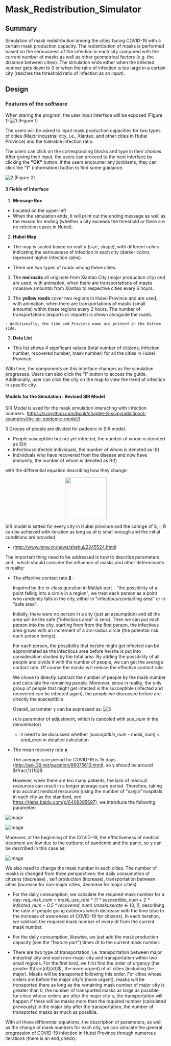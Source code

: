 # Mask_Redistribution_Simulator

## Summary
Simulation of mask redistribution among the cities facing COVID-19 with a certain mask production capacity. The redistribution of masks is performed based on the seriousness of the infection in each city compared with the current number of masks as well as other geometrical factors (e.g. the distance between cities). The simulation ends either when the
infected number gets down to 0 or when the ratio of infection is too large in a certain city (reaches the threshold ratio of infection as an input).

## Design

### Features of the software 
When staring the program, the user input interface will be exposed (Figure 1)
![1](https://github.com/jpangece/Mask_Redistribution_Simulator/assets/122253772/a45c6d50-c6e3-4c91-ac42-40e40185ef79)
(Figure 1)

The users will be asked to input mask production capacities for two types of cities (Major industrial city, i.e., Xiantao, and other cities in Hubei Province) and the tolerable infection ratio. 

The users can click on the corresponding blocks and type in their choices. 
After giving their input, the users can proceed to the next interface by clicking the **"OK"** button. 
If the users encounter any problems, they can click the **"i"** (information) button to find some guidance.

![2](https://github.com/jpangece/Mask_Redistribution_Simulator/assets/122253772/b39b8831-2f0c-426c-b780-9de0a487db52)
(Figure 2)

#### 3 Fields of Interface

1. **Message Box**
  - Located on the upper left
  - When the simulation ends, it will print out the ending message as well as the reason for ending
    (whether a city exceeds the threshold or there are no infection cases in Hubei).
  
2. **Hubei Map**
  - The map is scaled based on reality (size, shape), with different colors indicating the seriousness of infection in       each city (darker colors represent higher infection rates).

  - There are two types of roads among these cities.
  1) The **red roads** all originate from Xiantao City (major production city) and are used, with animation, when there       are transportations of masks (massive amounts) from Xiantao to respective cities every 6 hours.
  
  2) The **yellow roads** cover two regions in Hubei Province and are used, with animation, when there are                    transportations of masks (small amounts) within these regions every 2 hours.
     The number of transportations (exports or imports) is shown alongside the roads.
  
    - Additionally, the time and Province name are printed in the bottom side.

3. **Data List**
  - This list shows 4 significant values (total number of citizens, infection number, recovered number, mask number) for     all the cities in Hubei Province.

With time, the components on this interface changes as the simulation progresses. 
Users can also click the "i" button to access the guide. 
Additionally, user can click the city on the map to view the trend of infection in specific city.

#### Models for the Simulation : **Revised SIR Model**
SIR Model is used for the mask simulation interacting with infection numbers.
(https://scipython.com/book/chapter-8-scipy/additional-examples/the-sir-epidemic-model/)

3 Groups of people are divided for pademic in SIR model.
  - People susceptible but not yet infected, the number of whom is denoted as S(_t_)
  - Infectious/infected individuals, the number of whom is denoted as I(_t_)
  - Individuals who have recovered from the disease and now have immunity, the number of
    whom is denoted as R(_t_)
    
with the differential equation describing how they change:

<p align="center">
  <img width="130" height="130" src="https://github.com/jpangece/Mask_Redistribution_Simulator/assets/122253772/961f44b8-6a1f-4df0-b597-083deb70c372">
</p>

SIR model is setted for every city in Hubei province and the cahnge of S, I, R can be achieved with iteration as long as _dt_ is small enough and the initial conditions are provided
  - (http://www.mnw.cn/news/shehui/2245524.html)

The important thing need to be addressed is how to describe parameters and , which should
consider the influence of masks and other determinants in reality:

  - The effective contact rate **β** :
    
    Inspired by the in-class question in Matlab part - "the possibility of a point falling into a circle
    in a region", we treat each person as a point who randomly falls in the city, either in
    "infectious/contacting area" or in "safe area".

    Initially, there were no person in a city (just an assumption) and all the area will be the safe ("infectious area"
    is zero). Then we can put each person into the city. starting from from the first person, the infectious area grows
    with an increment of a 3m-radius circle (the potential risk each person brings).

    For each person, the possibility that he/she might get infected can be approximated as the infectious area before
    he/she is put into consideration divided by the total area. By adding the possibility of all people and divide it
    with the number of people, we can get the average contact rate. Of course the masks will reduce the effective
    contact rate.

    We chose to directly subtract the number of people by the mask number and calculate the remaining people. Moreover,
    since in reality, the only group of people that might get infected is the susceptible (infected and recovered can be
    infected again), the people we discussed before are directly the susceptiblle

    Overall, parameter γ can be expressed as:
    ![5](https://github.com/jpangece/Mask_Redistribution_Simulator/assets/122253772/de1e9a35-3768-48f3-b91a-2e32fa3810fc)


    (k is parameter of adjustment, which is canceled with _sus_num_ in the denominator)
    * it need to be discussed whether (_susceptible_num - mask_num_) < _total_area_ in detailed calculation
   
   - The mean recovery rate **γ**

     The average cure period for COVID-19 is 15 days (http://ask.39.net/question/66075613.html),
     so γ should be around $\frac{1}{15}$
     
     However, when there are too many patients, the lack of medical resources can result in a longer average cure
     period. Therefore, taking into account medical resources (using the number of "sanjia" hospitals in each city as
     the standard, see https://tieba.baidu.com/p/6468395697), we introduce the following parameter:

![image](https://github.com/jpangece/Mask_Redistribution_Simulator/assets/122253772/5facf03c-1e81-495f-bbff-7c446fa30388)

![image](https://github.com/jpangece/Mask_Redistribution_Simulator/assets/122253772/4f8ac8ef-ba98-452f-a57a-870d5d020448)

Moreover, at the beginning of the COVID-19, the effectiveness of medical treatment are low
due to the outburst of pandemic and the panic, so γ can be described in this case as:

![image](https://github.com/jpangece/Mask_Redistribution_Simulator/assets/122253772/b979d8ed-c3a4-47c3-b09d-5a1ab39596da)

We also need to change the mask number in each cities. The number of masks is changed from
three perspectives: the daily consumption of citizens (decrease) , self production (increase),
transportation between cities (increase for non-major cities, decrease for major cities).

- For the daily consumption, we calculate the required mask number for a day:
  _req_msk_num = mask_use_rate * (1 * susceptible_num + 2 * infected_num + 0.5 * recovered_num)_
  ($maskuserate \in (0,1]$, describing the ratio of people going outdoors which decrease with the time (due to the
  increase of awareness of COVID-19 for citizens). In each iteration, we subtract the required mask number of every
  _dt_ from the current mask number.

- For the daily consumption, likewise, we just add the mask production capacity (see the
  "feature part") times _dt_ to the current mask number.

- There are two type of transportation, i.e. transportation between
  major industrial city and each non-major city and transportation within two small regions. For the first kind, we
  first find the order of urgency (the greater $\frac{dI}{dt}$ , the more urgent) of all cities (including the major).
  Masks will be transported following this order. For cities whose orders are before the major city's (more urgent),
  masks will be transported there as long as the remaining mask number of major city is greater than 0, the number of
  transported masks as large as possible; for cities whose orders are after the major city's, the transportation will
  happen if there will be masks more than the required number (calculated previously) in the major city after the
  transportation, the number of transported masks as much as possible.

With all these differential equations, the description of parameters, as well as the change of mask numbers for each city, we can simulate the general progression of COVID-19 infection in Hubei Province through numerous iterations (there is an end_check).
    
    

